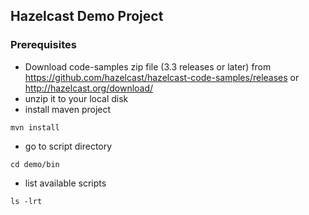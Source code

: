 ## Hazelcast Demo Project

### Prerequisites

* Download code-samples zip file (3.3 releases or later) from https://github.com/hazelcast/hazelcast-code-samples/releases or http://hazelcast.org/download/
* unzip it to your local disk
* install maven project

```
mvn install
```
* go to script directory

```
cd demo/bin
```
* list available scripts

```
ls -lrt
```






